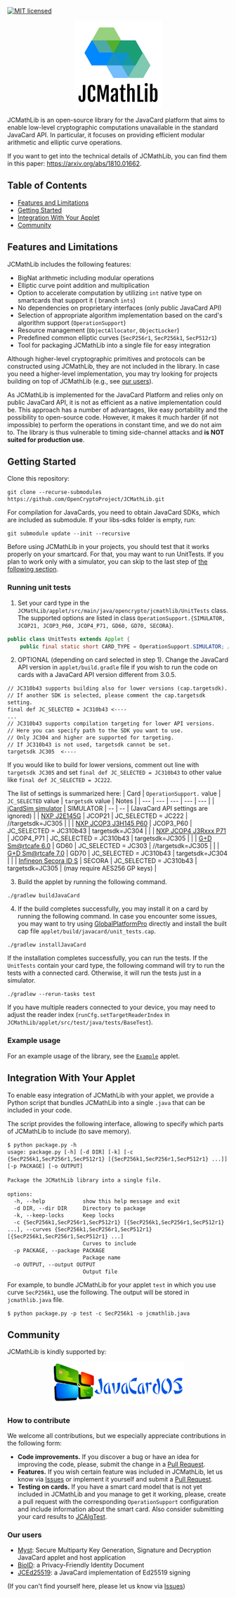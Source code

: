[![MIT licensed](https://img.shields.io/github/license/OpenCryptoProject/JCMathLib)](https://github.com/OpenCryptoProject/JCMathLib/blob/master/LICENSE) 

<p align="center">
    <img src=".github/resources/logo.png">
</p>

JCMathLib is an open-source library for the JavaCard platform that aims to enable low-level cryptographic computations
unavailable in the standard JavaCard API. In particular, it focuses on providing efficient modular arithmetic and
elliptic curve operations.

If you want to get into the technical details of JCMathLib, you can find them in this
paper: https://arxiv.org/abs/1810.01662.

## Table of Contents

- [Features and Limitations](#features-and-limitations)
- [Getting Started](#getting-started)
- [Integration With Your Applet](#integration-with-your-applet)
- [Community](#community)

## Features and Limitations

JCMathLib includes the following features:

- BigNat arithmetic including modular operations
- Elliptic curve point addition and multiplication
- Option to accelerate computation by utilizing `int` native type on smartcards that support it (
  branch `ints`)
- No dependencies on proprietary interfaces (only public JavaCard API)
- Selection of appropriate algorithm implementation based on the card's algorithm support (`OperationSupport`)
- Resource management (`ObjectAllocator`, `ObjectLocker`)
- Predefined common elliptic curves (`SecP256r1`, `SecP256k1`, `SecP512r1`)
- Tool for packaging JCMathLib into a single file for easy integration

Although higher-level cryptographic primitives and protocols can be constructed using JCMathLib, they are not included
in the library. In case you need a higher-level implementation, you may try looking for projects building on top
of JCMathLib (e.g., see [our users](#our-users)).

As JCMathLib is implemented for the JavaCard Platform and relies only on public JavaCard API, it is not as efficient
as a native implementation could be. This approach has a number of advantages, like easy portability and the possibility
to open-source code. However, it makes it much harder (if not impossible) to perform the operations in constant time,
and we do not aim to. The library is thus vulnerable to timing side-channel attacks and **is NOT suited for production
use**.

## Getting Started

Clone this repository: 

```
git clone --recurse-submodules https://github.com/OpenCryptoProject/JCMathLib.git
```

For compilation for JavaCards, you need to obtain JavaCard SDKs, which are included as submodule. If your libs-sdks folder is empty, run:

```
git submodule update --init --recursive
```

Before using JCMathLib in your projects, you should test that it works properly on your smartcard. For that, you may want to run UnitTests. If you plan to work only with a simulator, you can skip to the last step
of [the following section](#running-unit-tests).

### Running unit tests

1. Set your card type in the `JCMathLib/applet/src/main/java/opencrypto/jcmathlib/UnitTests` class. The supported options are listed in class `OperationSupport.{SIMULATOR, JCOP21, JCOP3_P60, JCOP4_P71, GD60, GD70, SECORA}`.

```java
public class UnitTests extends Applet {
    public final static short CARD_TYPE = OperationSupport.SIMULATOR; // TODO set your card here
```

2. OPTIONAL (depending on card selected in step 1). Change the JavaCard API version in `applet/build.gradle` file if you wish to run the code on cards with a JavaCard API version different from 3.0.5. 

```
// JC310b43 supports building also for lower versions (cap.targetsdk).
// If another SDK is selected, please comment the cap.targetsdk setting.
final def JC_SELECTED = JC310b43 <----
...
// JC310b43 supports compilation targeting for lower API versions.
// Here you can specify path to the SDK you want to use.
// Only JC304 and higher are supported for targeting.
// If JC310b43 is not used, targetsdk cannot be set.
targetsdk JC305  <----
```
If you would like to build for lower versions, comment out line with `targetsdk JC305` and set `final def JC_SELECTED = JC310b43` to other value like `final def JC_SELECTED = JC222`.

The list of settings is summarized here:
| Card | `OperationSupport.` value | `JC_SELECTED` value | `targetsdk` value | Notes |
| --- | --- | --- | --- | --- | 
| [jCardSim simulator](https://github.com/licel/jcardsim/) | SIMULATOR | -- | -- | (JavaCard API settings are ignored) |
| [NXP J2E145G](https://github.com/crocs-muni/jcalgtest_results/blob/main/javacard/Profiles/results/NXP_J2E145G_ICFabDate_2013_025_ALGSUPPORT__3b_f9_13_00_00_81_31_fe_45_4a_43_4f_50_32_34_32_52_33_a2_(provided_by_PetrS_and_Lukas_Malina).csv) | JCOP21 | JC_SELECTED = JC222 | //targetsdk=JC305 | |
| [NXP JCOP3 J3H145 P60](https://github.com/crocs-muni/jcalgtest_results/blob/main/javacard/Profiles/results/NXP_JCOP3_J3H145_SECID_P60_ALGSUPPORT__3b_11_95_80_(provided_by_Luka_Logar_and_Rowland_Watkins_and_PetrS).csv) | JCOP3_P60 | JC_SELECTED = JC310b43 | targetsdk=JC304 | |
| [NXP JCOP4 J3Rxxx P71](https://github.com/crocs-muni/jcalgtest_results/blob/main/javacard/Profiles/results/NXP_JCOP4_J3R180_P71_ALGSUPPORT__3b_fa_18_00_ff_10_00_4a_54_61_78_43_6f_72_65_56_31_(provided_by_PetrS).csv) | JCOP4_P71 | JC_SELECTED = JC310b43 | targetsdk=JC305 | |
| [G+D Sm@rtcafe 6.0](https://github.com/crocs-muni/jcalgtest_results/blob/main/javacard/Profiles/results/G%2BD_Smartcafe_6.0_80K_ICFabDate_2015_024_ALGSUPPORT__3b_fe_18_00_00_80_31_fe_45_53_43_45_36_30_2d_43_44_30_38_31_2d_6e_46_a9_(provided_by_PetrS).csv) | GD60 | JC_SELECTED = JC303 | //targetsdk=JC305 | |
| [G+D Sm@rtcafe 7.0](https://github.com/crocs-muni/jcalgtest_results/blob/main/javacard/Profiles/results/G%2BD_SmartCafe_7.0_215K_USB_Token_S_ALGSUPPORT__3b_f9_96_00_00_81_31_fe_45_53_43_45_37_20_0e_00_20_20_28_(provided_by_PetrS).csv) | GD70 | JC_SELECTED = JC310b43 | targetsdk=JC304 | |
| [Infineon Secora ID S](https://github.com/crocs-muni/jcalgtest_results/blob/main/javacard/Profiles/results/Infineon_SECORA_ID_S_(SCP02_with_RSA2k_JC305_GP230_NOT_FOR_SALE_-_PROTOTYPE_ONLY)_ALGSUPPORT__3b_b8_97_00_c0_08_31_fe_45_ff_ff_13_57_30_50_23_00_6a_(provided_by_Thoth).csv) | SECORA | JC_SELECTED = JC310b43 | targetsdk=JC305 | (may require AES256 GP keys) |

3. Build the applet by running the following command.

```
./gradlew buildJavaCard
```

4. If the build completes successfully, you may install it on a card by running the following command. In case you
encounter some issues, you may want to try using [GlobalPlatformPro](https://github.com/martinpaljak/GlobalPlatformPro)
directly and install the built cap file `applet/build/javacard/unit_tests.cap`.

```
./gradlew installJavaCard
```

If the installation completes successfully, you can run the tests. If the `UnitTests` contain your card type, the
following command will try to run the tests with a connected card. Otherwise, it will run the tests just in a simulator.

```
./gradlew --rerun-tasks test
```

If you have multiple readers connected to your device, you may need to adjust the reader
index (`runCfg.setTargetReaderIndex` in `JCMathLib/applet/src/test/java/tests/BaseTest`).

### Example usage

For an example usage of the library, see the [`Example`](applet/src/main/java/opencrypto/jcmathlib/Example.java) applet.

## Integration With Your Applet

To enable easy integration of JCMathLib with your applet, we provide a Python script that bundles JCMathLib into a
single `.java` that can be included in your code.

The script provides the following interface, allowing to specify which parts of JCMathLib to include (to save memory).

```
$ python package.py -h
usage: package.py [-h] [-d DIR] [-k] [-c {SecP256k1,SecP256r1,SecP512r1} [{SecP256k1,SecP256r1,SecP512r1} ...]] [-p PACKAGE] [-o OUTPUT]

Package the JCMathLib library into a single file.

options:
  -h, --help            show this help message and exit
  -d DIR, --dir DIR     Directory to package
  -k, --keep-locks      Keep locks
  -c {SecP256k1,SecP256r1,SecP512r1} [{SecP256k1,SecP256r1,SecP512r1} ...], --curves {SecP256k1,SecP256r1,SecP512r1} [{SecP256k1,SecP256r1,SecP512r1} ...]
                        Curves to include
  -p PACKAGE, --package PACKAGE
                        Package name
  -o OUTPUT, --output OUTPUT
                        Output file
```

For example, to bundle JCMathLib for your applet `test` in which you use curve `SecP256k1`, use the following. The
output will be stored in `jcmathlib.java` file.

```
$ python package.py -p test -c SecP256k1 -o jcmathlib.java
```

## Community

JCMathLib is kindly supported by:

<p align="center">
<a href="https://www.javacardos.com/javacardforum/?ws=opencryptojc"><img src=".github/resources/javacardos.png" width="300"></a>
</p>

### How to contribute

We welcome all contributions, but we especially appreciate contributions in the following form:

- **Code improvements.** If you discover a bug or have an idea for improving the code, please, submit the change in a [Pull Request](https://github.com/OpenCryptoProject/JCMathLib/pulls).
- **Features.** If you wish certain feature was included in JCMathLib, let us know via [Issues](https://github.com/OpenCryptoProject/JCMathLib/issues) or implement it yourself and submit a [Pull Request](https://github.com/OpenCryptoProject/JCMathLib/pulls).
- **Testing on cards.** If you have a smart card model that is not yet included in JCMathLib and you manage to get it working, please, create a pull request with the corresponding `OperationSupport` configuration and include information about the smart card. Also consider submitting your card results to [JCAlgTest](https://jcalgtest.cz/).

### Our users
  * [Myst](https://github.com/OpenCryptoProject/Myst): Secure Multiparty Key Generation, Signature and Decryption JavaCard applet and host application 
  * [BioID](https://eprint.iacr.org/2019/894.pdf): a Privacy-Friendly Identity Document
  * [JCEd25519](https://github.com/dufkan/JCEd25519): a JavaCard implementation of Ed25519 signing

(If you can't find yourself here, please let us know via [Issues](https://github.com/OpenCryptoProject/JCMathLib/issues))
